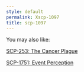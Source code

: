 ```yaml
---
style: default
permalink: Xscp-1097
title: scp-1097
---
```

You may also like:

[SCP-253: The Cancer Plague](http://scp-wiki.net/scp-253)

[SCP-1751: Event Perception](http://scp-wiki.net/scp-1751)
